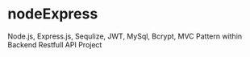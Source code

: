 # nodeExpress
Node.js, Express.js, Sequlize, JWT, MySql, Bcrypt, 
MVC Pattern within Backend Restfull API Project
